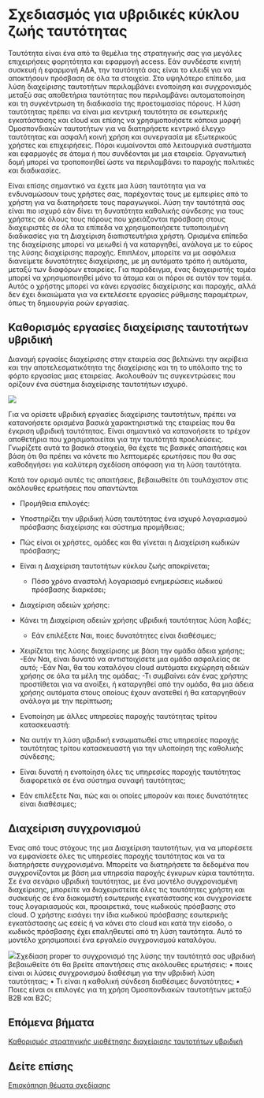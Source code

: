 <properties
    pageTitle="Ταυτότητα υβριδική Azure Active Directory θέματα σχεδίασης - τον καθορισμό εργασιών διαχείρισης ταυτοτήτων υβριδική | Microsoft Azure"
    description="Με τον έλεγχο πρόσβασης υπό όρους, Azure Active Directory ελέγχει τις συγκεκριμένες συνθήκες που επιλέξατε κατά τον έλεγχο ταυτότητας χρήστη και πριν να επιτρέψετε την πρόσβαση στην εφαρμογή. Όταν πληρούνται οι συνθήκες, ο χρήστης έχει έλεγχο ταυτότητας και να επιτρέπεται η πρόσβαση στην εφαρμογή."
    documentationCenter=""
    services="active-directory"
    authors="billmath"
    manager="femila"
    editor=""/>

<tags
    ms.service="active-directory"
    ms.devlang="na"
    ms.topic="article"
    ms.tgt_pltfrm="na"
    ms.workload="identity" 
    ms.date="08/08/2016"
    ms.author="billmath"/>

# <a name="plan-for-hybrid-identity-lifecycle"></a>Σχεδιασμός για υβριδικές κύκλου ζωής ταυτότητας 

Ταυτότητα είναι ένα από τα θεμέλια της στρατηγικής σας για μεγάλες επιχειρήσεις φορητότητα και εφαρμογή access. Εάν συνδέεστε κινητή συσκευή ή εφαρμογή ΑΔΑ, την ταυτότητά σας είναι το κλειδί για να αποκτήσουν πρόσβαση σε όλα τα στοιχεία. Στο υψηλότερο επίπεδο, μια λύση διαχείρισης ταυτοτήτων περιλαμβάνει ενοποίηση και συγχρονισμός μεταξύ σας αποθετήρια ταυτότητας που περιλαμβάνει αυτοματοποίηση και τη συγκέντρωση τη διαδικασία της προετοιμασίας πόρους. Η λύση ταυτότητας πρέπει να είναι μια κεντρική ταυτότητα σε εσωτερικής εγκατάστασης και cloud και επίσης να χρησιμοποιήσετε κάποια μορφή Ομοσπονδιακών ταυτοτήτων για να διατηρήσετε κεντρικό έλεγχο ταυτότητας και ασφαλή κοινή χρήση και συνεργασία με εξωτερικούς χρήστες και επιχειρήσεις. Πόροι κυμαίνονται από λειτουργικά συστήματα και εφαρμογές σε άτομα ή που συνδέονται με μια εταιρεία. Οργανωτική δομή μπορεί να τροποποιηθεί ώστε να περιλαμβάνει το παροχής πολιτικές και διαδικασίες.

Είναι επίσης σημαντικό να έχετε μια λύση ταυτότητα για να ενδυναμώσουν τους χρήστες σας, παρέχοντας τους με εμπειρίες από το χρήστη για να διατηρήσετε τους παραγωγικοί. Λύση την ταυτότητά σας είναι πιο ισχυρό εάν δίνει τη δυνατότητα καθολικής σύνδεσης για τους χρήστες σε όλους τους πόρους που χρειάζονται πρόσβαση στους διαχειριστές σε όλα τα επίπεδα να χρησιμοποιήσετε τυποποιημένη διαδικασίες για τη Διαχείριση διαπιστευτήρια χρήστη. Ορισμένα επίπεδα της διαχείρισης μπορεί να μειωθεί ή να καταργηθεί, ανάλογα με το εύρος της λύσης διαχείρισης παροχής. Επιπλέον, μπορείτε να με ασφάλεια διανείμετε δυνατότητες διαχείρισης, με μη αυτόματο τρόπο ή αυτόματα, μεταξύ των διαφόρων εταιρείες. Για παράδειγμα, ένας διαχειριστής τομέα μπορεί να χρησιμοποιηθεί μόνο τα άτομα και οι πόροι σε αυτόν τον τομέα. Αυτός ο χρήστης μπορεί να κάνει εργασίες διαχείρισης και παροχής, αλλά δεν έχει δικαιώματα για να εκτελέσετε εργασίες ρύθμισης παραμέτρων, όπως τη δημιουργία ροών εργασίας.


## <a name="determine-hybrid-identity-management-tasks"></a>Καθορισμός εργασίες διαχείρισης ταυτοτήτων υβριδική
Διανομή εργασίες διαχείρισης στην εταιρεία σας βελτιώνει την ακρίβεια και την αποτελεσματικότητα της διαχείρισης και τη το υπόλοιπο της το φόρτο εργασίας μιας εταιρείας. Ακολουθούν τις συγκεντρώσεις που ορίζουν ένα σύστημα διαχείρισης ταυτοτήτων ισχυρό.

 ![](./media/hybrid-id-design-considerations/Identity_management_considerations.png)


Για να ορίσετε υβριδική εργασίες διαχείρισης ταυτοτήτων, πρέπει να κατανοήσετε ορισμένα βασικά χαρακτηριστικά της εταιρείας που θα έγκριση υβριδική ταυτότητας. Είναι σημαντικό να κατανοήσετε το τρέχον αποθετήρια που χρησιμοποιείται για την ταυτότητά προελεύσεις. Γνωρίζετε αυτά τα βασικά στοιχεία, θα έχετε τις βασικές απαιτήσεις και βάση ότι θα πρέπει να κάνετε πιο λεπτομερές ερωτήσεις που θα σας καθοδηγήσει για καλύτερη σχεδίαση απόφαση για τη λύση ταυτότητα.  

Κατά τον ορισμό αυτές τις απαιτήσεις, βεβαιωθείτε ότι τουλάχιστον στις ακόλουθες ερωτήσεις που απαντώνται

- Προμήθεια επιλογές: 
 - Υποστηρίζει την υβριδική λύση ταυτότητας ένα ισχυρό λογαριασμού πρόσβασης διαχείρισης και σύστημα προμήθειας;
 - Πώς είναι οι χρήστες, ομάδες και θα γίνεται η Διαχείριση κωδικών πρόσβασης;
 - Είναι η Διαχείριση ταυτοτήτων κύκλου ζωής αποκρίνεται; 
      - Πόσο χρόνο αναστολή λογαριασμό ενημερώσεις κωδικού πρόσβασης διαρκέσει;
      
- Διαχείριση αδειών χρήσης: 
 - Κάνει τη Διαχείριση αδειών χρήσης υβριδική ταυτότητας λύση λαβές;
     - Εάν επιλέξετε Ναι, ποιες δυνατότητες είναι διαθέσιμες;
- Χειρίζεται της λύσης διαχείρισης με βάση την ομάδα άδεια χρήσης; 
      -Εάν Ναι, είναι δυνατό να αντιστοιχίσετε μια ομάδα ασφαλείας σε αυτό; 
       -Εάν Ναι, θα του καταλόγου cloud αυτόματα εκχώρηση αδειών χρήσης σε όλα τα μέλη της ομάδας; 
        -Τι συμβαίνει εάν ένας χρήστης προστίθεται για να ανοίξει, ή καταργηθεί από την ομάδα, θα μια άδεια χρήσης αυτόματα στους οποίους έχουν ανατεθεί ή θα καταργηθούν ανάλογα με την περίπτωση; 

- Ενοποίηση με άλλες υπηρεσίες παροχής ταυτότητας τρίτου κατασκευαστή:
- Να αυτήν τη λύση υβριδική ενσωματωθεί στις υπηρεσίες παροχής ταυτότητας τρίτου κατασκευαστή για την υλοποίηση της καθολικής σύνδεσης;
- Είναι δυνατή η ενοποίηση όλες τις υπηρεσίες παροχής ταυτότητας διαφορετικά σε ένα σύστημα συναφή ταυτότητας;
- Εάν επιλέξετε Ναι, πώς και οι οποίες μπορούν και ποιες δυνατότητες είναι διαθέσιμες;

## <a name="synchronization-management"></a>Διαχείριση συγχρονισμού
Ένας από τους στόχους της μια Διαχείριση ταυτοτήτων, για να μπορέσετε να εμφανίσετε όλες τις υπηρεσίες παροχής ταυτότητας και να τα διατηρήσετε συγχρονισμένα. Μπορείτε να διατηρήσετε τα δεδομένα που συγχρονίζονται με βάση μια υπηρεσία παροχής έγκυρων κύρια ταυτότητα. Σε ένα σενάριο υβριδική ταυτότητας, με ένα μοντέλο συγχρονισμένη διαχείρισης, μπορείτε να διαχειριστείτε όλες τις ταυτότητες χρήστη και συσκευής σε ένα διακομιστή εσωτερικής εγκατάστασης και συγχρονίσετε τους λογαριασμούς και, προαιρετικά, τους κωδικούς πρόσβασης στο cloud. Ο χρήστης εισάγει την ίδια κωδικού πρόσβασης εσωτερικής εγκατάστασης ως εσείς ή να κάνει στο cloud και κατά την είσοδο, ο κωδικός πρόσβασης έχει επαληθευτεί από τη λύση ταυτότητα. Αυτό το μοντέλο χρησιμοποιεί ένα εργαλείο συγχρονισμού καταλόγου.
 
![](./media/hybrid-id-design-considerations/Directory_synchronization.png)Σχεδίαση proper το συγχρονισμό της λύσης την ταυτότητά σας υβριδική βεβαιωθείτε ότι θα βρείτε απαντήσεις στις ακόλουθες ερωτήσεις: • ποιες είναι οι λύσεις συγχρονισμού διαθέσιμη για την υβριδική λύση ταυτότητας;
• Τι είναι η καθολική σύνδεση διαθέσιμες δυνατότητες;
• Ποιες είναι οι επιλογές για τη χρήση Ομοσπονδιακών ταυτοτήτων μεταξύ B2B και B2C;

## <a name="next-steps"></a>Επόμενα βήματα
[Καθορισμός στρατηγικής υιοθέτησης διαχείρισης ταυτοτήτων υβριδική](active-directory-hybrid-identity-design-considerations-lifecycle-adoption-strategy.md)


## <a name="see-also"></a>Δείτε επίσης
[Επισκόπηση θέματα σχεδίασης](active-directory-hybrid-identity-design-considerations-overview.md)

